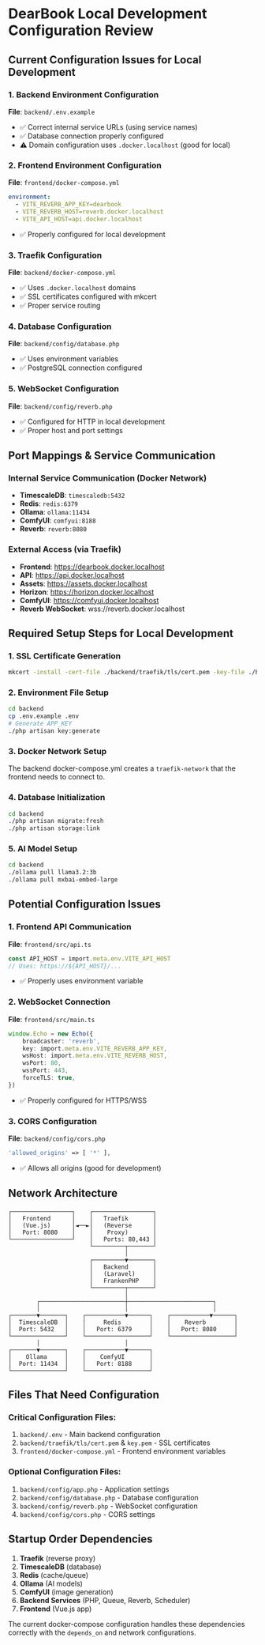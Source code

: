 # DearBook Local Development Configuration Review

## Current Configuration Issues for Local Development

### 1. Backend Environment Configuration
**File**: `backend/.env.example`
- ✅ Correct internal service URLs (using service names)
- ✅ Database connection properly configured
- ⚠️ Domain configuration uses `.docker.localhost` (good for local)

### 2. Frontend Environment Configuration
**File**: `frontend/docker-compose.yml`
```yaml
environment:
  - VITE_REVERB_APP_KEY=dearbook
  - VITE_REVERB_HOST=reverb.docker.localhost
  - VITE_API_HOST=api.docker.localhost
```
- ✅ Properly configured for local development

### 3. Traefik Configuration
**File**: `backend/docker-compose.yml`
- ✅ Uses `.docker.localhost` domains
- ✅ SSL certificates configured with mkcert
- ✅ Proper service routing

### 4. Database Configuration
**File**: `backend/config/database.php`
- ✅ Uses environment variables
- ✅ PostgreSQL connection configured

### 5. WebSocket Configuration
**File**: `backend/config/reverb.php`
- ✅ Configured for HTTP in local development
- ✅ Proper host and port settings

## Port Mappings & Service Communication

### Internal Service Communication (Docker Network)
- **TimescaleDB**: `timescaledb:5432`
- **Redis**: `redis:6379`
- **Ollama**: `ollama:11434`
- **ComfyUI**: `comfyui:8188`
- **Reverb**: `reverb:8080`

### External Access (via Traefik)
- **Frontend**: https://dearbook.docker.localhost
- **API**: https://api.docker.localhost
- **Assets**: https://assets.docker.localhost
- **Horizon**: https://horizon.docker.localhost
- **ComfyUI**: https://comfyui.docker.localhost
- **Reverb WebSocket**: wss://reverb.docker.localhost

## Required Setup Steps for Local Development

### 1. SSL Certificate Generation
```bash
mkcert -install -cert-file ./backend/traefik/tls/cert.pem -key-file ./backend/traefik/tls/key.pem "*.docker.localhost" docker.localhost
```

### 2. Environment File Setup
```bash
cd backend
cp .env.example .env
# Generate APP_KEY
./php artisan key:generate
```

### 3. Docker Network Setup
The backend docker-compose.yml creates a `traefik-network` that the frontend needs to connect to.

### 4. Database Initialization
```bash
cd backend
./php artisan migrate:fresh
./php artisan storage:link
```

### 5. AI Model Setup
```bash
cd backend
./ollama pull llama3.2:3b
./ollama pull mxbai-embed-large
```

## Potential Configuration Issues

### 1. Frontend API Communication
**File**: `frontend/src/api.ts`
```typescript
const API_HOST = import.meta.env.VITE_API_HOST
// Uses: https://${API_HOST}/...
```
- ✅ Properly uses environment variable

### 2. WebSocket Connection
**File**: `frontend/src/main.ts`
```typescript
window.Echo = new Echo({
    broadcaster: 'reverb',
    key: import.meta.env.VITE_REVERB_APP_KEY,
    wsHost: import.meta.env.VITE_REVERB_HOST,
    wsPort: 80,
    wssPort: 443,
    forceTLS: true,
})
```
- ✅ Properly configured for HTTPS/WSS

### 3. CORS Configuration
**File**: `backend/config/cors.php`
```php
'allowed_origins' => [ '*' ],
```
- ✅ Allows all origins (good for development)

## Network Architecture

```
┌─────────────────┐    ┌─────────────────┐
│   Frontend      │    │   Traefik       │
│   (Vue.js)      │◄──►│   (Reverse      │
│   Port: 8080    │    │    Proxy)       │
└─────────────────┘    │   Ports: 80,443 │
                       └─────────┬───────┘
                                 │
                       ┌─────────▼───────┐
                       │   Backend       │
                       │   (Laravel)     │
                       │   FrankenPHP    │
                       └─────────┬───────┘
                                 │
        ┌────────────────────────┼────────────────────────┐
        │                        │                        │
┌───────▼───────┐    ┌───────────▼──────┐    ┌───────────▼──────┐
│  TimescaleDB  │    │     Redis        │    │    Reverb        │
│  Port: 5432   │    │   Port: 6379     │    │   Port: 8080     │
└───────────────┘    └──────────────────┘    └──────────────────┘
        │                        │
┌───────▼───────┐    ┌───────────▼──────┐
│    Ollama     │    │    ComfyUI       │
│  Port: 11434  │    │   Port: 8188     │
└───────────────┘    └──────────────────┘
```

## Files That Need Configuration

### Critical Configuration Files:
1. `backend/.env` - Main backend configuration
2. `backend/traefik/tls/cert.pem` & `key.pem` - SSL certificates
3. `frontend/docker-compose.yml` - Frontend environment variables

### Optional Configuration Files:
1. `backend/config/app.php` - Application settings
2. `backend/config/database.php` - Database configuration
3. `backend/config/reverb.php` - WebSocket configuration
4. `backend/config/cors.php` - CORS settings

## Startup Order Dependencies

1. **Traefik** (reverse proxy)
2. **TimescaleDB** (database)
3. **Redis** (cache/queue)
4. **Ollama** (AI models)
5. **ComfyUI** (image generation)
6. **Backend Services** (PHP, Queue, Reverb, Scheduler)
7. **Frontend** (Vue.js app)

The current docker-compose configuration handles these dependencies correctly with the `depends_on` and network configurations.